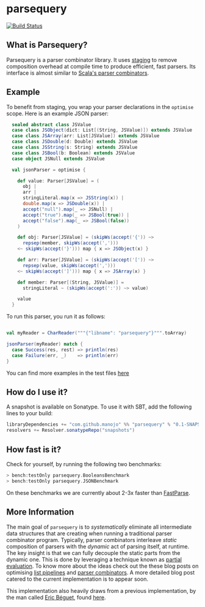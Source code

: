 # parsequery

[![Build Status](https://travis-ci.org/manojo/parsequery.svg?branch=master)](https://travis-ci.org/manojo/parsequery)

What is Parsequery?
-------------------

Parsequery is a parser combinator library. It uses
[staging](http://manojo.github.io/2015/09/02/staged-parser-combinators) to
remove composition overhead at compile time to produce efficient, fast parsers.
Its interface is almost similar to [Scala's parser
combinators](https://github.com/scala/scala-parser-combinators).


Example
-------

To benefit from staging, you wrap your parser declarations in the `optimise`
scope. Here is an example JSON parser:

```scala
  sealed abstract class JSValue
  case class JSObject(dict: List[(String, JSValue)]) extends JSValue
  case class JSArray(arr: List[JSValue]) extends JSValue
  case class JSDouble(d: Double) extends JSValue
  case class JSString(s: String) extends JSValue
  case class JSBool(b: Boolean) extends JSValue
  case object JSNull extends JSValue

  val jsonParser = optimise {

    def value: Parser[JSValue] = (
      obj |
      arr |
      stringLiteral.map(x => JSString(x)) |
      double.map(x => JSDouble(x)) |
      accept("null").map(_ => JSNull) |
      accept("true").map(_ => JSBool(true)) |
      accept("false").map(_ => JSBool(false))
    )

    def obj: Parser[JSValue] = (skipWs(accept('{')) ~>
      repsep(member, skipWs(accept(',')))
    <~ skipWs(accept('}'))) map { x => JSObject(x) }

    def arr: Parser[JSValue] = (skipWs(accept('[')) ~>
      repsep(value, skipWs(accept(',')))
    <~ skipWs(accept(']'))) map { x => JSArray(x) }

    def member: Parser[(String, JSValue)] =
      stringLiteral ~ (skipWs(accept(':')) ~> value)

    value
  }
```

To run this parser, you run it as follows:

```scala

val myReader = CharReader("""{"libname": "parsequery"}""".toArray)

jsonParser(myReader) match {
  case Success(res, rest) => println(res)
  case Failure(err, _)    => println(err)
}
```

You can find more examples in the test files [here](macros/src/test/scala/parsec/optimised/TestOptimisedParsers.scala)

How do I use it?
----------------

A snapshot is available on Sonatype. To use it with SBT, add the following lines
to your build:

```scala
libraryDependencies += "com.github.manojo" %% "parsequery" % "0.1-SNAPSHOT"
resolvers += Resolver.sonatypeRepo("snapshots")
```

How fast is it?
---------------

Check for yourself, by running the following two benchmarks:

```scala
> bench:testOnly parsequery.BooleansBenchmark
> bench:testOnly parsequery.JSONBenchmark
```

On these benchmarks we are currently about 2-3x faster than [FastParse](https://github.com/lihaoyi/fastparse).

More Information
----------------

The main goal of `parsequery` is to _systematically_ eliminate all intermediate
data structures that are creating when running a traditional parser combinator
program. Typically, parser combinators interleave _static_ composition of
parsers with  the _dynamic_ act of parsing itself, at runtime. The key insight
is that we can fully decouple the static parts from the dynamic one. This is
done by leveraging a technique known as [partial
evaluation](https://en.wikipedia.org/wiki/Partial_evaluation). To know more
about the ideas check out the these blog posts on optimising [list
pipelines](http://manojo.github.io/2015/02/19/staging-foldleft) and [parser
combinators](http://manojo.github.io/2015/09/02/staged-parser-combinators). A
more detailed blog post catered to the current implementation is to appear soon.

This implementation also heavily draws from a previous implementation, by the
man called [Eric Béguet](https://github.com/begeric), found
[here](https://github.com/begeric/FastParsers).
